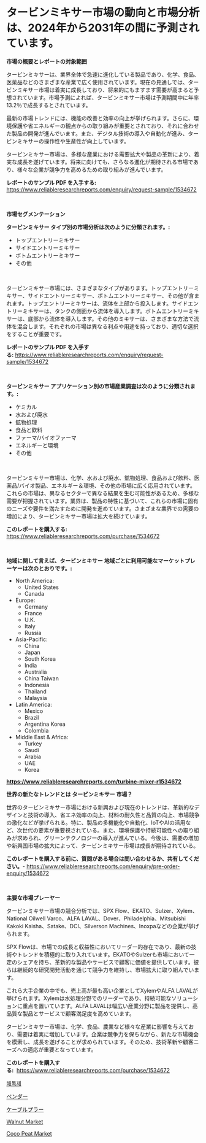 <p><h1>タービンミキサー市場の動向と市場分析は、2024年から2031年の間に予測されています。</h1></p><p><strong>市場の概要とレポートの対象範囲</strong></p>
<p><p>タービンミキサーは、業界全体で急速に進化している製品であり、化学、食品、医薬品などのさまざまな産業で広く使用されています。現在の見通しでは、タービンミキサー市場は着実に成長しており、将来的にもますます需要が高まると予想されています。市場予測によれば、タービンミキサー市場は予測期間中に年率13.2％で成長するとされています。</p><p>最新の市場トレンドには、機能の改善と効率の向上が挙げられます。さらに、環境保護や省エネルギーの観点からの取り組みが重要とされており、それに合わせた製品の開発が進んでいます。また、デジタル技術の導入や自動化が進み、タービンミキサーの操作性や生産性が向上しています。</p><p>タービンミキサー市場は、多様な産業における需要拡大や製品の革新により、着実な成長を遂げています。将来に向けても、さらなる進化が期待される市場であり、様々な企業が競争力を高めるための取り組みが進んでいます。</p></p>
<p><strong>レポートのサンプル PDF を入手する:</strong> <a href="https://www.reliableresearchreports.com/enquiry/request-sample/1534672">https://www.reliableresearchreports.com/enquiry/request-sample/1534672</a></p>
<p>&nbsp;</p>
<p><strong>市場セグメンテーション</strong></p>
<p><strong>タービンミキサー タイプ別の市場分析は次のように分類されます。:</strong></p>
<p><ul><li>トップエントリーミキサー</li><li>サイドエントリーミキサー</li><li>ボトムエントリーミキサー</li><li>その他</li></ul></p>
<p>&nbsp;</p>
<p><p>タービンミキサー市場には、さまざまなタイプがあります。トップエントリーミキサー、サイドエントリーミキサー、ボトムエントリーミキサー、その他が含まれます。トップエントリーミキサーは、流体を上部から投入します。サイドエントリーミキサーは、タンクの側面から流体を導入します。ボトムエントリーミキサーは、底部から流体を導入します。その他のミキサーは、さまざまな方法で流体を混合します。それぞれの市場は異なる利点や用途を持っており、適切な選択をすることが重要です。</p></p>
<p><strong>レポートのサンプル PDF を入手する:</strong>&nbsp;<a href="https://www.reliableresearchreports.com/enquiry/request-sample/1534672">https://www.reliableresearchreports.com/enquiry/request-sample/1534672</a></p>
<p>&nbsp;</p>
<p><strong> タービンミキサー アプリケーション別の市場産業調査は次のように分類されます。:</strong></p>
<p><ul><li>ケミカル</li><li>水および廃水</li><li>鉱物処理</li><li>食品と飲料</li><li>ファーマ/バイオファーマ</li><li>エネルギーと環境</li><li>その他</li></ul></p>
<p>&nbsp;</p>
<p><p>タービンミキサー市場は、化学、水および廃水、鉱物処理、食品および飲料、医薬品/バイオ製品、エネルギー＆環境、その他の市場に広く応用されています。これらの市場は、異なるセクターで異なる結果を生む可能性があるため、多様な需要が把握されています。業界は、製品の特性に基づいて、これらの市場に固有のニーズや要件を満たすために開発を進めています。さまざまな業界での需要の増加により、タービンミキサー市場は拡大を続けています。</p></p>
<p><strong>このレポートを購入する:</strong>&nbsp; <a href="https://www.reliableresearchreports.com/purchase/1534672">https://www.reliableresearchreports.com/purchase/1534672</a></p>
<p>&nbsp;</p>
<p><strong>地域に関して言えば、タービンミキサー 地域ごとに利用可能なマーケットプレーヤーは次のとおりです。:</strong></p>
<p><ul>
    <li>
        North America:
        <ul>
            <li>United States</li>
            <li>Canada</li>
        </ul>
    </li>
    <li>
        Europe:
        <ul>
            <li>Germany</li>
            <li>France</li>
            <li>U.K.</li>
            <li>Italy</li>
            <li>Russia</li>
        </ul>
    </li>
    <li>
        Asia-Pacific:
        <ul>
            <li>China</li>
            <li>Japan</li>
            <li>South Korea</li>
            <li>India</li>
            <li>Australia</li>
            <li>China Taiwan</li>
            <li>Indonesia</li>
            <li>Thailand</li>
            <li>Malaysia</li>
        </ul>
    </li>
    <li>
        Latin America:
        <ul>
            <li>Mexico</li>
            <li>Brazil</li>
            <li>Argentina Korea</li>
            <li>Colombia</li>
        </ul>
    </li>
    <li>
        Middle East & Africa:
        <ul>
            <li>Turkey</li>
            <li>Saudi</li>
            <li>Arabia</li>
            <li>UAE</li>
            <li>Korea</li>
        </ul>
    </li>
    </ul></p>
<p><strong><a href="https://www.reliableresearchreports.com/turbine-mixer-r1534672">https://www.reliableresearchreports.com/turbine-mixer-r1534672</a></strong>&nbsp;</p>
<p><strong>世界の新たなトレンドとは タービンミキサー 市場？</strong></p>
<p><p>世界のタービンミキサー市場における新興および現在のトレンドは、革新的なデザインと技術の導入、省エネ効率の向上、材料の耐久性と品質の向上、市場競争の激化などが挙げられる。特に、製品の多機能化や自動化、IoTやAIの活用など、次世代の要素が重要視されている。また、環境保護や持続可能性への取り組みが求められ、グリーンテクノロジーの導入が進んでいる。今後は、需要の増加や新興国市場の拡大によって、タービンミキサー市場は成長が期待されている。</p></p>
<p><strong>このレポートを購入する前に、質問がある場合は問い合わせるか、共有してください。</strong>- <a href="https://www.reliableresearchreports.com/enquiry/pre-order-enquiry/1534672">https://www.reliableresearchreports.com/enquiry/pre-order-enquiry/1534672</a></p>
<p>&nbsp;</p>
<p><strong>主要な市場プレーヤー</strong></p>
<p><p>タービンミキサー市場の競合分析では、SPX Flow、EKATO、Sulzer、Xylem、National Oilwell Varco、ALFA LAVAL、Dover、Philadelphia、Mitsubishi Kakoki Kaisha、Satake、DCI、Silverson Machines、Inoxpaなどの企業が挙げられます。 </p><p>SPX Flowは、市場での成長と収益性においてリーダー的存在であり、最新の技術やトレンドを積極的に取り入れています。EKATOやSulzerも市場において一定のシェアを持ち、革新的な製品やサービスで顧客に価値を提供しています。彼らは継続的な研究開発活動を通じて競争力を維持し、市場拡大に取り組んでいます。</p><p>これら大手企業の中でも、売上高が最も高い企業としてXylemやALFA LAVALが挙げられます。Xylemは水処理分野でのリーダーであり、持続可能なソリューションに重点を置いています。ALFA LAVALは幅広い産業分野に製品を提供し、高品質な製品とサービスで顧客満足度を高めています。</p><p>タービンミキサー市場は、化学、食品、農業など様々な産業に影響を与えており、需要は着実に増加しています。企業は競争力を保ちながら、新たな市場機会を模索し、成長を遂げることが求められています。そのため、技術革新や顧客ニーズへの適応が重要となっています。</p></p>
<p><strong>このレポートを購入する:</strong>&nbsp;&nbsp;<a href="https://www.reliableresearchreports.com/purchase/1534672">https://www.reliableresearchreports.com/purchase/1534672</a></p>
<p><p><a href="https://github.com/Madalyell456456/Market-Research-Report-List-1/blob/main/266834716529.md">해독제</a></p><p><a href="https://github.com/mohamedbakry57/Market-Research-Report-List-3/blob/main/881075817885.md">ベンダー</a></p><p><a href="https://github.com/schmahlson/Market-Research-Report-List-1/blob/main/291271217884.md">ケーブルプラー</a></p><p><a href="https://github.com/RichRobinson5/Market-Research-Report-List-4/blob/main/walnut-market.md">Walnut Market</a></p><p><a href="https://github.com/gdfhhhj/Market-Research-Report-List-3/blob/main/coco-peat-market.md">Coco Peat Market</a></p></p>